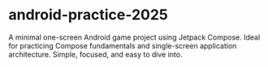 # android-practice-2025
A minimal one-screen Android game project using Jetpack Compose. Ideal for practicing Compose fundamentals and single-screen application architecture. Simple, focused, and easy to dive into.
